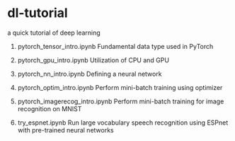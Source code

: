 # dl-tutorial

a quick tutorial of deep learning

1. pytorch_tensor_intro.ipynb
   Fundamental data type used in PyTorch

2. pytorch_gpu_intro.ipynb
   Utilization of CPU and GPU

3. pytorch_nn_intro.ipynb
   Defining a neural network

4. pytorch_optim_intro.ipynb
   Perform mini-batch training using optimizer

5. pytorch_imagerecog_intro.ipynb
   Perform mini-batch training for image recognition on MNIST

6. try_espnet.ipynb
   Run large vocabulary speech recognition using ESPnet with pre-trained neural networks
